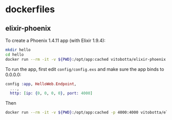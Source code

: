 # dockerfiles


## elixir-phoenix

To create a Phoenix 1.4.11 app (with Elixir 1.9.4):

```bash
mkdir hello
cd hello
docker run --rm -it -v ${PWD}:/opt/app:cached vitobotta/elixir-phoenix:1.9.4-1.4.11 mix phx.new /opt/app --module Hello
```

To run the app, first edit `config/config.exs` and make sure the app binds to 0.0.0.0:

```elixir
config :app, HelloWeb.Endpoint,
  ...,
  http: [ip: {0, 0, 0, 0}, port: 4000]
```

Then

```bash
docker run --rm -it -v ${PWD}:/opt/app:cached -p 4000:4000 vitobotta/elixir-phoenix:1.9.4-1.4.11 mix phx.server
```